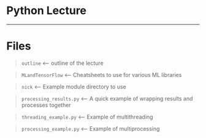 # Python Lecture
------------------

# Files
> `outline` <-- outline of the lecture

> `MLandTensorFlow` <-- Cheatsheets to use for various ML libraries

> `nick` <-- Example module directory to use

> `processing_results.py` <-- A quick example of wrapping results and processes together

> `threading_example.py` <-- Example of multithreading

> `processing_example.py` <-- Example of multiprocessing
